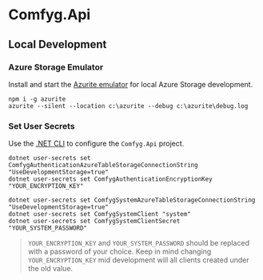 # Comfyg.Api

## Local Development

### Azure Storage Emulator

Install and start the [Azurite emulator](https://learn.microsoft.com/en-us/azure/storage/common/storage-use-azurite) for
local Azure Storage development.

```shell
npm i -g azurite
azurite --silent --location c:\azurite --debug c:\azurite\debug.log
```

### Set User Secrets

Use the [.NET CLI](https://learn.microsoft.com/en-us/dotnet/core/tools/) to configure the `Comfyg.Api` project.

```shell
dotnet user-secrets set ComfygAuthenticationAzureTableStorageConnectionString "UseDevelopmentStorage=true"
dotnet user-secrets set ComfygAuthenticationEncryptionKey "YOUR_ENCRYPTION_KEY"

dotnet user-secrets set ComfygSystemAzureTableStorageConnectionString "UseDevelopmentStorage=true"
dotnet user-secrets set ComfygSystemClient "system"
dotnet user-secrets set ComfygSystemClientSecret "YOUR_SYSTEM_PASSWORD"
```

> `YOUR_ENCRYPTION_KEY` and `YOUR_SYSTEM_PASSWORD` should be replaced with a password of your choice. Keep in mind
> changing `YOUR_ENCRYPTION_KEY` mid development will all clients created under the old value.
